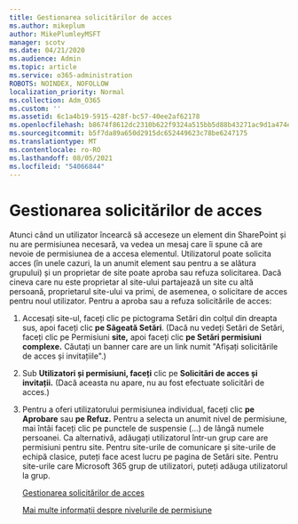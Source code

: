 ```yaml
---
title: Gestionarea solicitărilor de acces
ms.author: mikeplum
author: MikePlumleyMSFT
manager: scotv
ms.date: 04/21/2020
ms.audience: Admin
ms.topic: article
ms.service: o365-administration
ROBOTS: NOINDEX, NOFOLLOW
localization_priority: Normal
ms.collection: Adm_O365
ms.custom: ''
ms.assetid: 6c1a4b19-5915-428f-bc57-40ee2af62178
ms.openlocfilehash: b8674f8612dc2310b622f9324a515bb5d88b43271ac9d1a474eefa1be3cae750
ms.sourcegitcommit: b5f7da89a650d2915dc652449623c78be6247175
ms.translationtype: MT
ms.contentlocale: ro-RO
ms.lasthandoff: 08/05/2021
ms.locfileid: "54066844"
---
```

# <a name="manage-access-requests"></a>Gestionarea solicitărilor de acces

Atunci când un utilizator încearcă să acceseze un element din SharePoint și nu are permisiunea necesară, va vedea un mesaj care îi spune că are nevoie de permisiunea de a accesa elementul. Utilizatorul poate solicita acces (în unele cazuri, la un anumit element sau pentru a se alătura grupului) și un proprietar de site poate aproba sau refuza solicitarea. Dacă cineva care nu este proprietar al site-ului partajează un site cu altă persoană, proprietarul site-ului va primi, de asemenea, o solicitare de acces pentru noul utilizator. Pentru a aproba sau a refuza solicitările de acces:
  
1. Accesați site-ul, faceți clic pe pictograma Setări din colțul din dreapta sus, apoi faceți clic **pe Săgeată Setări**. (Dacă nu vedeți Setări de Setări, faceți clic pe Permisiuni **site,** apoi faceți clic **pe Setări permisiuni complexe.** Căutați un banner care are un link numit "Afișați solicitările de acces și invitațiile".)
    
2. Sub **Utilizatori și permisiuni, faceți** clic pe **Solicitări de acces și invitații.** (Dacă aceasta nu apare, nu au fost efectuate solicitări de acces.)
    
3. Pentru a oferi utilizatorului permisiunea individual, faceți clic **pe Aprobare** sau **pe Refuz.** Pentru a selecta un anumit nivel de permisiune, mai întâi faceți clic pe punctele de suspensie (...) de lângă numele persoanei. Ca alternativă, adăugați utilizatorul într-un grup care are permisiuni pentru site. Pentru site-urile de comunicare și site-urile de echipă clasice, puteți face acest lucru pe pagina de Setări site. Pentru site-urile care Microsoft 365 grup de utilizatori, puteți adăuga utilizatorul la grup.
    
    [Gestionarea solicitărilor de acces ](https://go.microsoft.com/fwlink/?linkid=2008747)
    
    [Mai multe informații despre nivelurile de permisiune](https://go.microsoft.com/fwlink/?linkid=867071)
    

